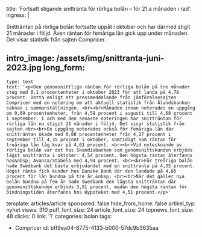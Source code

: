 title: 'Fortsatt stigande snittränta för rörliga bolån – för 21:a månaden i rad'
ingress: |
  <p>Snitträntan på rörliga bolån fortsatte uppåt i oktober och har därmed stigit 21 månader i följd. Även räntan för femåriga lån gick upp under månaden. Det visar statistik från sajten Compricer.
  </p>
  
intro_image: /assets/img/snittranta-juni-2023.jpg
long_form:
  -
    type: text
    text: '<p>Den genomsnittliga räntan för rörliga bolån på tre månader steg med 0,1 procentenheter i oktober 2023 för att landa på 4,78 procent. Detta enligt ett pressmeddelande från jämförelsesajten Compricer med en notering om att aktuell statistik från Ålandsbanken saknas i sammanställningen. <br><br>Månaden innan noterades en uppgång om 0,09 procentenheter, från 4,59 procent i augusti till 4,68 procent i september. I och med den senaste noteringen har snitträntan för rörliga lån nu stigit 21 månader i följd. Det visar statistik från sajten.<br><br>En uppgång noterades också för femåriga lån där snitträntan ökade med 0,08 procentenheter från 4,27 procent i september till 4,35 procent i oktober, samtidigt som räntan för treåriga lån låg kvar på 4,61 procent. <br><br>Vid nytecknande av rörliga bolån var det hos Skandiabanken som genomsnittskunden erbjöds lägst snittränta i oktober: 4,54 procent. Den högsta räntan återfanns hos&nbsp; Avanza/Stabelo med 4,94 procent. <br><br>För treåriga bolån hade Swedbank det bästa erbjudandet med en snittränta på 4,35 procent. Högst ränta fick kunder hos Danske Bank där den landade på 4,85 procent för lån bundna på tre år.&nbsp; <br><br>När det gäller nya bolån bundna på fem år hade Swedbank den lägsta snitträntan där genomsnittskunden erbjöds 3,91 procent, medan den högsta räntan för bindningstiden återfanns hos Hypoteket med 4,51 procent.</p>'
template: articles/article
sponsored: false
hide_from_home: false
artikel_typ: nyhet
views: 310
puff_font_size: 24
article_font_size: 24
topnews_font_size: 48
clicks: 0
link: '1'
categories: bolan
tags:
  - Compricer
id: bff9ea04-8775-4133-b000-57dc9b3635aa
